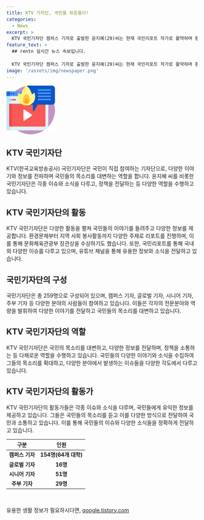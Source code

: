 ```yaml
---
title: KTV 기자단, 국민을 뒤흔들다!
categories:
  - News
excerpt: >
  KTV 국민기자단 캠퍼스 기자로 출발한 윤지혜(29)씨는 현재 국민리포트 작가로 활약하며 환경문제와 지역 봉사활동 등을 다루고 있습니다. 2011년 발족한 국민기자단은 국민이 직접 참여하는 프로젝트로, 현재 259명의 다양한 분야의 기자들이 활동 중입니다. ‘국민리포트’를 통해 국내외 다양한 현장을 다루며 소외계층을 비롯한 다양한 이야기를 전하고 있습니다. 유튜브 ‘ㅋㅋ60’ 채널에서는 국민기자단의 발굴 정보와 소식을 만날 수 있습니다.
feature_text: >
  ## rentn 실시간 뉴스 속보입니다.

  KTV 국민기자단 캠퍼스 기자로 출발한 윤지혜(29)씨는 현재 국민리포트 작가로 활약하며 환경문제와 지역 봉사활동 등을 다루고 있습니다. 2011년 발족한 국민기자단은 국민이 직접 참여하는 프로젝트로, 현재 259명의 다양한 분야의 기자들이 활동 중입니다. ‘국민리포트’를 통해 국내외 다양한 현장을 다루며 소외계층을 비롯한 다양한 이야기를 전하고 있습니다. 유튜브 ‘ㅋㅋ60’ 채널에서는 국민기자단의 발굴 정보와 소식을 만날 수 있습니다.
image: '/assets/img/newspaper.png'
---
```


<p><img src="/assets/img/news.png" alt="rentncar 속보" /></p>

<h2 data-ke-size="size26">KTV 국민기자단</h2>

<p data-ke-size="size16">KTV(한국교육방송공사) 국민기자단은 국민이 직접 참여하는 기자단으로, 다양한 이야기와 정보를 전파하며 국민들의 목소리를 대변하는 역할을 합니다. 윤지혜 씨를 비롯한 국민기자단은 각종 이슈와 소식을 다루고, 정책을 전달하는 등 다양한 역할을 수행하고 있습니다.</p>

<h2 data-ke-size="size26">KTV 국민기자단의 활동</h2>

<p data-ke-size="size16">KTV 국민기자단은 다양한 활동을 펼쳐 국민들의 이야기를 들려주고 다양한 정보를 제공합니다. 환경문제부터 지역 사회 봉사활동까지 다양한 주제로 리포트를 진행하며, 이를 통해 문화체육관광부 장관상을 수상하기도 했습니다. 또한, 국민리포트를 통해 국내외 다양한 이슈를 다루고 있으며, 유튜브 채널을 통해 유용한 정보와 소식을 전달하고 있습니다.</p>

<h2 data-ke-size="size26">국민기자단의 구성</h2>

<p data-ke-size="size16">국민기자단은 총 259명으로 구성되어 있으며, 캠퍼스 기자, 글로벌 기자, 시니어 기자, 주부 기자 등 다양한 분야의 사람들이 참여하고 있습니다. 이들은 각자의 전문분야와 역량을 발휘하여 다양한 이야기를 전달하고 국민들의 목소리를 대변하고 있습니다.</p>

<h2 data-ke-size="size26">KTV 국민기자단의 역할</h2>

<p data-ke-size="size16">KTV 국민기자단은 국민의 목소리를 대변하고, 다양한 정보를 전달하며, 정책을 소통하는 등 다채로운 역할을 수행하고 있습니다. 국민들의 다양한 이야기와 소식을 수집하여 그들의 목소리를 확대하고, 다양한 분야에서 발생하는 이슈들을 다양한 각도에서 다루고 있습니다.</p>

<h2 data-ke-size="size26">KTV 국민기자단의 활동가</h2>

<p data-ke-size="size16">KTV 국민기자단의 활동가들은 각종 이슈와 소식을 다루며, 국민들에게 유익한 정보를 제공하고 있습니다. 그들은 국민들의 목소리를 듣고 이를 다양한 방식으로 전달하여 국민과 소통하고 있습니다. 이를 통해 국민들의 이슈와 다양한 소식들을 정확하게 전달하고 있습니다.</p>

<table>
    <thead>
        <tr>
            <th>구분</th>
            <th>인원</th>
        </tr>
    </thead>
    <tbody>
        <tr>
            <td style="text-align: center; height: 17px;"><b>캠퍼스 기자</b></td>
            <td style="text-align: center; height: 17px;"><b>154명(64개 대학)</b></td>
        </tr>
        <tr>
            <td style="text-align: center; height: 17px;"><b>글로벌 기자</b></td>
            <td style="text-align: center; height: 17px;"><b>16명</b></td>
        </tr>
        <tr>
            <td style="text-align: center; height: 17px;"><b>시니어 기자</b></td>
            <td style="text-align: center; height: 17px;"><b>51명</b></td>
        </tr>
        <tr>
            <td style="text-align: center; height: 17px;"><b>주부 기자</b></td>
            <td style="text-align: center; height: 17px;"><b>29명</b></td>
        </tr>
    </tbody>
</table>

<p data-ke-size="size16">&nbsp;</p>
유용한 생활 정보가 필요하시다면, <a href="https://qoogle.tistory.com" rel="dofollow">qoogle.tistory.com</a>


